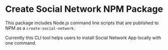 # Create Social Network NPM Package

This package includes Node.js command line scripts that are published to NPM as a `create-social-network`.

Currently this CLI tool helps users to install Social Network App locally with one command.
